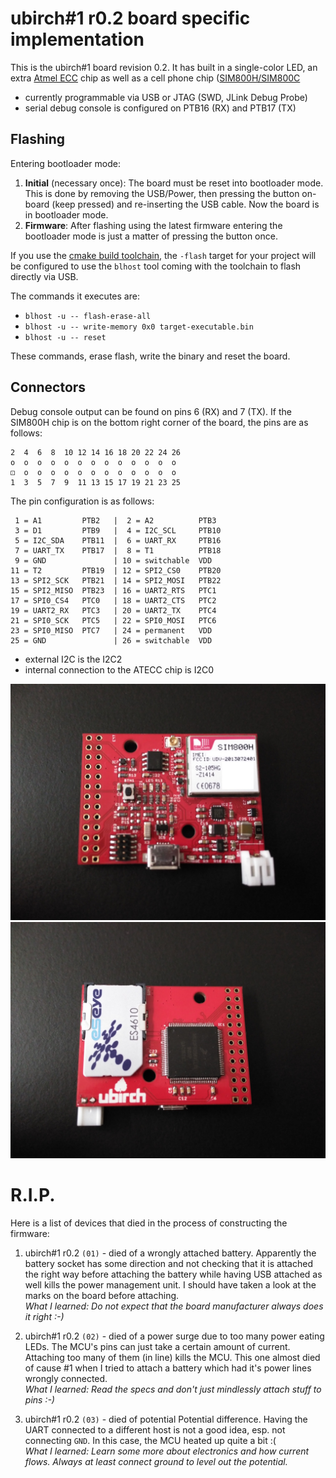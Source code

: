 # ubirch#1 r0.2 board specific implementation

This is the ubirch#1 board revision 0.2. It has built in a single-color LED, an extra [Atmel ECC](http://www.atmel.com/products/security-ics/cryptoauthentication/ecc-256.aspx)
chip as well as a cell phone chip ([SIM800H/SIM800C](http://simcomm2m.com/En/module/detail.aspx?id=74)

* currently programmable via USB or JTAG (SWD, JLink Debug Probe)
* serial debug console is configured on PTB16 (RX) and PTB17 (TX)

## Flashing

Entering bootloader mode:
1. __Initial__ (necessary once): The board must be reset into bootloader mode. This is done by removing the USB/Power, then pressing
the button on-board (keep pressed) and re-inserting the USB cable. Now the board is in bootloader mode.
2. __Firmware__: After flashing using the latest firmware entering the bootloader mode is just a
matter of pressing the button once.

If you use the [cmake build toolchain](https://github.com/ubirch/ubirch-arm-toolchain), the `-flash` target for your
project will be configured to use the `blhost` tool coming with the toolchain to flash directly via USB.

The commands it executes are:

- `blhost -u -- flash-erase-all`
- `blhost -u -- write-memory 0x0 target-executable.bin`
- `blhost -u -- reset`

These commands, erase flash, write the binary and reset the board.

## Connectors

Debug console output can be found on pins 6 (RX) and 7 (TX). If the SIM800H chip is on the bottom right
corner of the board, the pins are as follows:

```
2  4  6  8  10 12 14 16 18 20 22 24 26
o  o  o  o  o  o  o  o  o  o  o  o  o
⚀  o  o  o  o  o  o  o  o  o  o  o  o
1  3  5  7  9  11 13 15 17 19 21 23 25
```

The pin configuration is as follows:

```
 1 = A1         PTB2   |  2 = A2          PTB3
 3 = D1         PTB9   |  4 = I2C_SCL     PTB10
 5 = I2C_SDA    PTB11  |  6 = UART_RX     PTB16
 7 = UART_TX    PTB17  |  8 = T1          PTB18
 9 = GND               | 10 = switchable  VDD
11 = T2         PTB19  | 12 = SPI2_CS0    PTB20
13 = SPI2_SCK   PTB21  | 14 = SPI2_MOSI   PTB22
15 = SPI2_MISO  PTB23  | 16 = UART2_RTS   PTC1
17 = SPI0_CS4   PTC0   | 18 = UART2_CTS   PTC2
19 = UART2_RX   PTC3   | 20 = UART2_TX    PTC4
21 = SPI0_SCK   PTC5   | 22 = SPI0_MOSI   PTC6
23 = SPI0_MISO  PTC7   | 24 = permanent   VDD
25 = GND               | 26 = switchable  VDD
```

* external I2C is the I2C2
* internal connection to the ATECC chip is I2C0

![ubirch#1 r0.2 front](ubirch1r02-front.jpg)
![ubirch#1 r0.2 back](ubirch1r02-back.jpg)

# R.I.P.

Here is a list of devices that died in the process of constructing the firmware:

1. ubirch#1 r0.2 `(01)` - died of a wrongly attached battery. Apparently the battery socket has some direction
   and not checking that it is attached the right way before attaching the battery while having USB attached
   as well kills the power management unit. I should have taken a look at the marks on the board before
   attaching. <br/>
   *What I learned: Do not expect that the board manufacturer always does it right :-)*

2. ubirch#1 r0.2 `(02)` - died of a power surge due to too many power eating LEDs. The MCU's pins can just take
   a certain amount of current. Attaching too many of them (in line) kills the MCU. This one almost died of
   cause #1 when I tried to attach a battery which had it's power lines wrongly connected.<br/>
   *What I learned: Read the specs and don't just mindlessly attach stuff to pins :-)*

3. ubirch#1 r0.2 `(03)` - died of potential Potential difference. Having the UART connected to a different
   host is not a good idea, esp. not connecting `GND`. In this case, the MCU heated up quite a bit :(<br/>
   *What I learned: Learn some more about electronics and how current flows. Always at least connect ground
   to level out the potential.*
